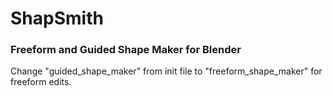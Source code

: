 # ShapSmith

### Freeform and Guided Shape Maker for Blender

Change "guided_shape_maker" from init file to "freeform_shape_maker" for freeform edits.
